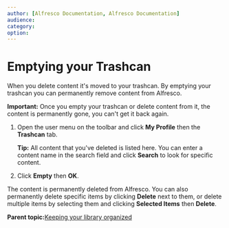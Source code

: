 ```yaml
---
author: [Alfresco Documentation, Alfresco Documentation]
audience: 
category: 
option: 
---
```


# Emptying your Trashcan

When you delete content it's moved to your trashcan. By emptying your trashcan you can permanently remove content from Alfresco.

**Important:** Once you empty your trashcan or delete content from it, the content is permanently gone, you can't get it back again.

1.  Open the user menu on the toolbar and click **My Profile** then the **Trashcan** tab.

    **Tip:** All content that you've deleted is listed here. You can enter a content name in the search field and click **Search** to look for specific content.

2.  Click **Empty** then **OK**.


The content is permanently deleted from Alfresco. You can also permanently delete specific items by clicking **Delete** next to them, or delete multiple items by selecting them and clicking **Selected Items** then **Delete**.

**Parent topic:**[Keeping your library organized](../concepts/library-organize.md)


